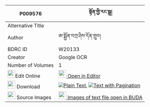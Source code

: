 |P009576|སྟོན་གྱི་རང་སྒྲ། 
| --- | --- 
|Alternative Title |
|Author| ཨ་སྨྱོན་བཀྲ་ཤིས་དོན་གྲུབ།
|BDRC ID | W20133
|Creator | Google OCR
|Number of Volumes| 1
|<img width="25" src="https://img.icons8.com/color/25/000000/edit-property.png">Edit Online| [<img width="25" src="https://avatars.githubusercontent.com/u/45091458?s=200&v=4"> Open in Editor](http://editor.openpecha.org/P009576)
|<img width="25" src="https://img.icons8.com/fluent/48/000000/download-2.png"/>  Download | [![](https://img.icons8.com/color/20/000000/txt.png)Plain Text](https://github.com/Openpecha/P009576/releases/download/v1/ton_gyi_rang_dra_plain_P009576.zip), [![](https://img.icons8.com/color/20/000000/txt.png)Text with Pagination](https://github.com/Openpecha/P009576/releases/download/v1/ton_gyi_rang_dra_pages_P009576.zip)
|<img width="25" src="https://img.icons8.com/plasticine/100/000000/pictures-folder.png"/>  Source Images | [<img width="25" src="https://library.bdrc.io/icons/BUDA-small.svg"> Images of text file open in BUDA](https://library.bdrc.io/show/bdr:W20133)